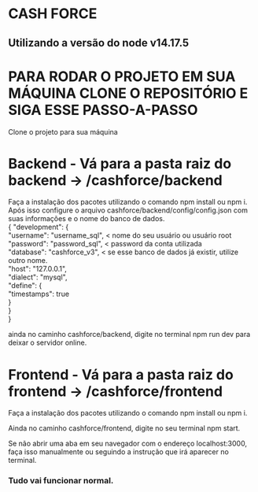 # CASH FORCE 

## Utilizando a versão do node v14.17.5

# PARA RODAR O PROJETO EM SUA MÁQUINA CLONE O REPOSITÓRIO E SIGA ESSE PASSO-A-PASSO
Clone o projeto para sua máquina  

# Backend - Vá para a pasta raiz do backend -> /cashforce/backend
  Faça a instalação dos pacotes utilizando o comando npm install ou npm i.  
  Após isso configure o arquivo cashforce/backend/config/config.json com suas informações e o nome do banco de dados.  
  {
  "development": {  
    "username": "username_sql", < nome do seu usuário ou usuário root  
    "password": "password_sql", < password da conta utilizada  
    "database": "cashforce_v3", < se esse banco de dados já existir, utilize outro nome.  
    "host": "127.0.0.1",  
    "dialect": "mysql",  
    "define": {  
      "timestamps": true  
    }  
  }  
  }    
  
  ainda no caminho cashforce/backend, digite no terminal npm run dev para deixar o servidor online.
 
# Frontend - Vá para a pasta raiz do frontend -> /cashforce/frontend
  Faça a instalação dos pacotes utilizando o comando npm install ou npm i.  
  
  Ainda no caminho cashforce/frontend, digite no seu terminal npm start.  
  
  Se não abrir uma aba em seu navegador com o endereço localhost:3000, faça isso manualmente ou seguindo a instrução que irá aparecer no terminal.  

### Tudo vai funcionar normal.
